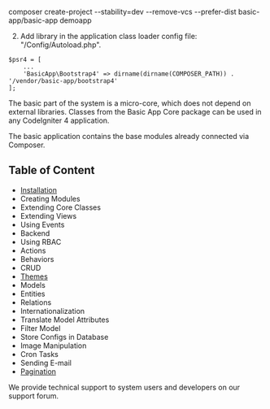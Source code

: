 composer create-project --stability=dev --remove-vcs --prefer-dist basic-app/basic-app demoapp

2. Add library in the application class loader config file: "/Config/Autoload.php".

```
$psr4 = [
    ...
    'BasicApp\Bootstrap4' => dirname(dirname(COMPOSER_PATH)) . '/vendor/basic-app/bootstrap4'
];
```

The basic part of the system is a micro-core, which does not depend on external libraries. Classes from the Basic App Core package can be used in any CodeIgniter 4 application.

The basic application contains the base modules already connected via Composer.

## Table of Content

  - [Installation](installation.md)
  - Creating Modules
  - Extending Core Classes
  - Extending Views
  - Using Events  
  - Backend
  - Using RBAC
  - Actions
  - Behaviors
  - CRUD
  - [Themes](blog/themes.md)
  - Models
  - Entities
  - Relations
  - Internationalization
  - Translate Model Attributes
  - Filter Model
  - Store Configs in Database
  - Image Manipulation
  - Cron Tasks
  - Sending E-mail
  - [Pagination](blog/1-theming-codeigniter-4-pager-in-bootstrap-4-style.md)
  
  We provide technical support to system users and developers on our support forum. 
